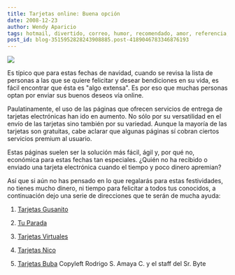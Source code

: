```yaml
---
title: Tarjetas online: Buena opción
date: 2008-12-23
author: Wendy Aparicio
tags: hotmail, divertido, correo, humor, recomendado, amor, referencia, informacion, amistad, agil, happy, año nuevo, idea, trucos
post_id: blog-3515952828243908885.post-4189046783346876193
---
```


[![](https://2.bp.blogspot.com/_JbB9KsZ238w/SVG0gnXAtoI/AAAAAAAAARg/VbSDyhHo8hE/s320/42fd01f3-00000-016cc-400cb8e1.jpeg)](https://2.bp.blogspot.com/_JbB9KsZ238w/SVG0gnXAtoI/AAAAAAAAARg/VbSDyhHo8hE/s1600-h/42fd01f3-00000-016cc-400cb8e1.jpeg)

Es típico que para estas fechas de navidad, cuando se revisa la lista de personas a las que se quiere felicitar y desear bendiciones en su vida, es fácil encontrar que ésta es "algo extensa". Es por eso que muchas personas optan por enviar sus buenos deseos vía online.

Paulatinamente, el uso de las páginas que ofrecen servicios de entrega de tarjetas electrónicas han ido en aumento. No sólo por su versatilidad en el envío de las tarjetas sino también por su variedad. Aunque la mayoría de las tarjetas son gratuitas, cabe aclarar que algunas páginas sí cobran ciertos servicios premium al usuario.

Estas páginas suelen ser la solución más fácil, ágil y, por qué no, económica para estas fechas tan especiales. ¿Quién no ha recibido o enviado una tarjeta electrónica cuando el tiempo y poco dinero apremian?

Así que si aún no has pensado en lo que regalarás para estas festividades, no tienes mucho dinero, ni tiempo para felicitar a todos tus conocidos, a continuación dejo una serie de direcciones que te serán de mucha ayuda:

1. [Tarjetas Gusanito](http://us.gusanito.com/esp/)

2. [Tu Parada](http://www.blogger.com/www.tuparada.com)

3. [Tarjetas Virtuales](http://www.tarjetasvirtuales.com/)

4. [Tarjetas Nico](http://www.tarjetasnico.com/)

5. [Tarjetas Buba](http://www.tarjetasbubba.com/) Copyleft Rodrigo S. Amaya C. y el staff del Sr. Byte